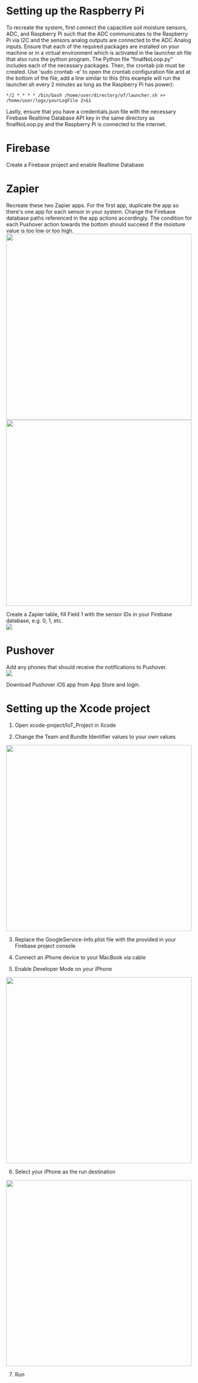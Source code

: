 # Setting up the Raspberry Pi
To recreate the system, first connect the capacitive soil moisture sensors, ADC, and Raspberry Pi such that the ADC communicates to the Raspberry Pi via I2C and the sensors analog outputs are connected to the ADC Analog inputs.
Ensure that each of the required packages are installed on your machine or in a virtual environment which is activated in the launcher.sh file that also runs the python program. The Python file "finalNoLoop.py" includes each of the necessary packages.
Then, the crontab job must be created. Use 'sudo crontab -e' to open the crontab configuration file and at the bottom of the file, add a line similar to this (this example will run the launcher.sh every 2 minutes as long as the Raspberry Pi has power):

`*/2 * * * * /bin/bash /home/user/directory/of/launcher.sh >> /home/user/logs/yourLogFile 2>&1`

Lastly, ensure that you have a credentials.json file with the necessary Firebase Realtime Database API key in the same directory as finalNoLoop.py and the Raspberry Pi is connected to the internet.

# Firebase
Create a Firebase project and enable Realtime Database

# Zapier
Recreate these two Zapier apps.
For the first app, duplicate the app so there's one app for each sensor in your system. Change the Firebase database paths referenced in the app actions accordingly. The condition for each Pushover action towards the bottom should succeed if the moisture value is too low or too high. 
<br />
<img src="/images/zapier-app-1.png" height="500"/>
<img src="/images/zapier-app-2.png" height="500"/>

Create a Zapier table, fill Field 1 with the sensor IDs in your Firebase database, e.g. 0, 1, etc.
<br />
<img src="/images/zapier-table.png"/>

# Pushover
Add any phones that should receive the notifications to Pushover.
<br />
<img src="/images/pushover.png"/>

Download Pushover iOS app from App Store and login.

# Setting up the Xcode project

1. Open xcode-project/IoT_Project in Xcode

2. Change the Team and Bundle Identifier values to your own values
<img src="/images/image2.png" height="500"/>

3. Replace the GoogleService-Info.plist file with the provided in your Firebase project console

4. Connect an iPhone device to your MacBook via cable

5. Enable Developer Mode on your iPhone
<img src="/images/image3.png" height="500"/>

6. Select your iPhone as the run destination
<img src="/images/image1.jpg" height="500"/>

7. Run

